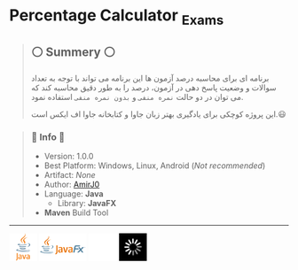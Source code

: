 # Percentage Calculator <sub>Exams</sub>

>## :white_circle: Summery :white_circle:
> برنامه ای برای محاسبه درصد آزمون ها
> این برنامه می تواند با توجه به تعداد سوالات و وضعیت پاسخ دهی در آزمون، درصد را به طور دقیق محاسبه کند که می توان در دو حالت `نمره منفی` و `بدون نمره منفی` استفاده نمود.
> 
> این پروژه کوچکی برای یادگیری بهتر زبان جاوا و کتابخانه جاوا اف ایکس است.:smiley:

> ### :small_red_triangle_down: Info :small_red_triangle_down:
> - Version: 1.0.0
> - Best Platform: Windows, Linux, Android (*Not recommended*)
> - Artifact: *None*
> - Author: [AmirJ0](https://github.com/AmirJ0)
> - Language: **Java**
>   - Library: **JavaFX**
> - **Maven** Build Tool
***
<img src="src/main/resources/deep/percentage/images/java.png" alt="java" height="50" />
<img src="src/main/resources/deep/percentage/images/javafx.png" alt="javafx" height="50" />
<img src="src/main/resources/deep/percentage/images/github-mark-white.png" alt="github" height="50">
<img src="src/main/resources/deep/percentage/images/AmirJ0.png" alt="profile" height="50">